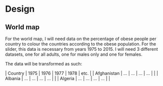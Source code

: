 # Design

## World map
For the world map, I will need data on the percentage of obese people per country to colour the countries according to the obese population. For the slider, this data is necessary from years 1975 to 2015. I will need 3 different datasets, one for all adults, one for males only and one for females. 

The data will be transformed as such:

| Country | 1975 | 1976 | 1977 | 1978 | etc. |
| Afghanistan | ... | ... | ... | ... | |
| Albania | ... | ... | ... | ... | |
| Algeria | ... | ... | ... | ... | | 